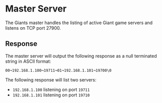 # Master Server

The Giants master handles the listing of active Giant game servers and listens on TCP port 27900.

## Response

The master server will output the following response as a null terminated string in ASCII format:

```00¬192.168.1.100¬19711¬01¬192.168.1.101¬19700\0```

The following response will list two servers:

- `192.168.1.100` listening on port `19711`
- `192.168.1.101` listening on port `19710`

